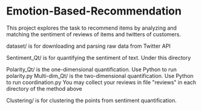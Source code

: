 # Emotion-Based-Recommendation

This project explores the task to recommend items by analyzing and matching the sentiment of reviews of items and twitters of customers.

dataset/ is for downloading and parsing raw data from Twitter API

Sentiment_Qt/ is for quantifying the sentiment of text. Under this directory

Polarity_Qt/ is the one-dimensional quantification. Use Python to run polarity.py
Multi-dim_Qt/ is the two-dimensional quantification. Use Python to run coordination.py
You may collect your reviews in file "reviews" in each directory of the method above

Clustering/ is for clustering the points from sentiment quantification.
